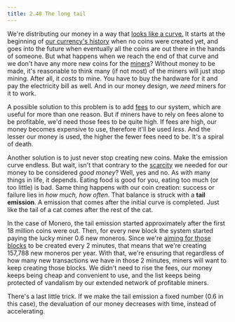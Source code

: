 ```yaml
---
title: 2.40 The long tail
---
```

We're distributing our money in a way that [looks like a curve.](2.39-emission_curve.md) It starts at the beginning of [our currency's history](2.11-blockchain.md) when no coins were created yet, and goes into the future when eventually all the coins are out there in the hands of someone. But what happens when we reach the end of that curve and we don't have any more new coins for the [miners](2.09-miners.md)?
Without money to be made, it's reasonable to think many (if not most) of the miners will just stop mining. After all, it *costs* to mine. You have to buy the hardware for it and pay the electricity bill as well. And in our money design, we *need* miners for it to work.

A possible solution to this problem is to add [fees](2.42-fees.md) to our system, which are useful for more than one reason. But if miners have to rely on fees alone to be profitable, we'd need those fees to be quite high. If fees are high, our money becomes expensive to use, therefore it'll be used *less*. And the lesser our money is used, the higher the fewer fees need to be. It's a spiral of death.

Another solution is to just never stop creating new coins. Make the emission curve endless. But wait, isn't that contrary to the [scarcity](2.07-scarcity.md) we needed for our money to be considered *good money*? Well, yes and no. As with many things in life, it depends. Eating food is good for you, eating too much (or too little) is bad. Same thing happens with our coin creation: success or failure lies in *how much, how often*. That balance is struck with a **tail emission**. A emission that comes after the initial curve is completed. Just like the tail of a cat comes after the rest of the cat.

In the case of Monero, the tail emission started approximately after the first 18 million coins were out. Then, for every new block the system started paying the lucky miner 0.6 new moneros. Since we're [aiming for those blocks](2.44-difficulty_adjustment.md) to be created every 2 minutes, that means that we're creating 157,788 new moneros per year. With that, we're ensuring that regardless of how many new transactions we have in those 2 minutes, miners will want to keep creating those blocks. We didn't need to rise the fees, our money keeps being cheap and convenient to use, and the list keeps being protected of vandalism by our extended network of profitable miners.

There's a last little trick. If we make the tail emission a fixed number (0.6 in this case), the devaluation of our money decreases with time, instead of accelerating.